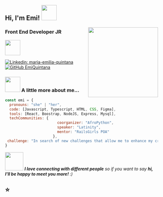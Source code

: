 <h2> Hi, I'm Emi! <img src="https://media.giphy.com/media/mGcNjsfWAjY5AEZNw6/giphy.gif" width="50"></h2>
<img align='right' src="https://media.giphy.com/media/ieyl9zmCjO4b4t6qoY/giphy.gif" width="230">
<h3>Front End Developer JR</h3> <img src="https://media.giphy.com/media/WUlplcMpOCEmTGBtBW/giphy.gif" width="50">
</em></p>


[![Linkedin: maria-emilia-quintana](https://img.shields.io/badge/-emiquintana-blue?style=flat-square&logo=Linkedin&logoColor=white&link=https://www.linkedin.com/in/maria-emilia-quintana/)](https://www.linkedin.com/in/maria-emilia-quintana/)
[![GitHub EmiQuintana](https://img.shields.io/github/followers/thaiane?label=follow&style=social)](https://github.com/EmiQuintana)


### <img src="https://media.giphy.com/media/VgCDAzcKvsR6OM0uWg/giphy.gif" width="50"> A little more about me...  

```javascript
const emi = {
  pronouns: "she" | "her",
  code: [Javascript, Typescript, HTML, CSS, Figma],
  tools: [React, Boostrap, NodeJS, Express, Mysql],
  techCommunities: {
                        coorganizer: "AfroPython",
                        speaker: "Latinity",
                        mentor: "RailsGirls POA"
                      },
 challenge: "In search of new challenges that allow me to enhance my creativity"
}
```

<img src="https://media.giphy.com/media/LnQjpWaON8nhr21vNW/giphy.gif" width="60"> <em><b>I love connecting with different people</b> so if you want to say <b>hi, I'll be happy to meet you more!</b> :)</em>

⭐️
---

